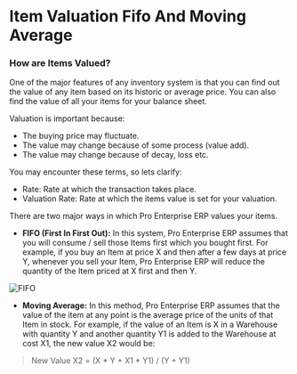 <!-- add-breadcrumbs -->
# Item Valuation Fifo And Moving Average

### How are Items Valued?

One of the major features of any inventory system is that you can find out the
value of any item based on its historic or average price. You can also find
the value of all your items for your balance sheet.

Valuation is important because:

  * The buying price may fluctuate.
  * The value may change because of some process (value add).
  * The value may change because of decay, loss etc.

You may encounter these terms, so lets clarify:

  * Rate: Rate at which the transaction takes place.
  * Valuation Rate: Rate at which the items value is set for your valuation.

There are two major ways in which Pro Enterprise ERP values your items.

  * **FIFO (First In First Out):** In this system, Pro Enterprise ERP assumes that you will consume / sell those Items first which you bought first. For example, if you buy an Item at price X and then after a few days at price Y, whenever you sell your Item, Pro Enterprise ERP will reduce the quantity of the Item priced at X first and then Y.

<img alt="FIFO" class="screenshot" src="/docs/assets/img/stock/fifo.png">

  * **Moving Average:** In this method, Pro Enterprise ERP assumes that the value of the item at any point is the average price of the units of that Item in stock. For example, if the value of an Item is X in a Warehouse with quantity Y and another quantity Y1 is added to the Warehouse at cost X1, the new value X2 would be:

> New Value X2 = (X * Y + X1 * Y1) / (Y + Y1)
